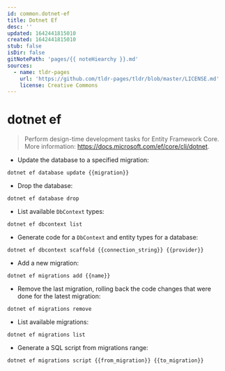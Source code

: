 ```yaml
---
id: common.dotnet-ef
title: Dotnet Ef
desc: ''
updated: 1642441815010
created: 1642441815010
stub: false
isDir: false
gitNotePath: 'pages/{{ noteHiearchy }}.md'
sources:
  - name: tldr-pages
    url: 'https://github.com/tldr-pages/tldr/blob/master/LICENSE.md'
    license: Creative Commons
---
```

# dotnet ef

> Perform design-time development tasks for Entity Framework Core.
> More information: <https://docs.microsoft.com/ef/core/cli/dotnet>.

- Update the database to a specified migration:

`dotnet ef database update {{migration}}`

- Drop the database:

`dotnet ef database drop`

- List available `DbContext` types:

`dotnet ef dbcontext list`

- Generate code for a `DbContext` and entity types for a database:

`dotnet ef dbcontext scaffold {{connection_string}} {{provider}}`

- Add a new migration:

`dotnet ef migrations add {{name}}`

- Remove the last migration, rolling back the code changes that were done for the latest migration:

`dotnet ef migrations remove`

- List available migrations:

`dotnet ef migrations list`

- Generate a SQL script from migrations range:

`dotnet ef migrations script {{from_migration}} {{to_migration}}`

